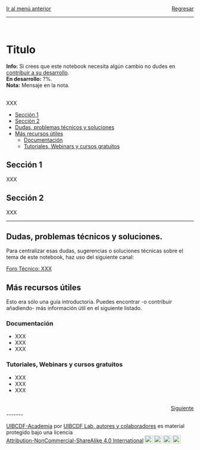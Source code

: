 <p style="text-align:left;">
   <a href="../README.md">Ir al menú anterior</a>
   <span style="float:right;">
        <a href="../Que_es/Que_es.md">Regresar</a>
   </span>
</p>

-----
<br>

# Titulo

<div class="alert alert-info" role="alert">
<strong>Info:</strong> Si crees que este notebook necesita algún cambio no dudes en <a href="../../../../UIBCDF-Academia/Como_contribuir/Como_contribuir.md" class="alert-link">contribuir a su desarrollo</a>.
</div>

<div class="alert alert-danger" role="alert">
<strong>En desarrollo:</strong> ?%.
</div>
 
<div class="alert alert-warning" role="alert">
<strong>Nota:</strong> Mensaje en la nota.
</div>

<br>

XXX

- [Sección 1](#sec-1)    
- [Sección 2](#sec-2)    
- [Dudas, problemas técnicos y soluciones](#dudas)
- [Más recursos útiles](#recursos)
    - [Documentación](#documentacion)
    - [Tutoriales, Webinars y cursos gratuitos](#tutoriales)

## Sección 1 <a class="anchor" id="sec-1"></a>

XXX

## Sección 2 <a class="anchor" id="sec-2"></a>

XXX

---

## Dudas, problemas técnicos y soluciones. <a class="anchor" id="dudas"></a>

Para centralizar esas dudas, sugerencias o soluciones técnicas sobre el tema de este notebook, haz uso del siguiente canal:

[Foro Técnico: XXX](https://github.com/uibcdf/Academia/issues/X)

## Más recursos útiles <a class="anchor" id="recursos"></a>

Esto era sólo una guía introductoria. Puedes encontrar -o contribuir añadiendo- más información útil en el siguiente listado.

### Documentación <a class="anchor" id="documentacion"></a>

- XXX
- XXX
- XXX

### Tutoriales, Webinars y cursos gratuitos <a class="anchor" id="tutoriales"></a>

- XXX
- XXX
- XXX

<br />

<div style='text-align: right;'> <a href="../Como_se_usa/Como_se_usa.md">Siguiente</a> </div>
-------
<p xmlns:cc="http://creativecommons.org/ns#" xmlns:dct="http://purl.org/dc/terms/"><a property="dct:title" rel="cc:attributionURL" href="https://github.com/uibcdf/Academia">UIBCDF-Academia</a> por <a rel="cc:attributionURL dct:creator" property="cc:attributionName" href="https://github.com/uibcdf/Academia/graphs/contributors">UIBCDF Lab, autores y colaboradores</a> es material protegido bajo una licencia <a href="http://creativecommons.org/licenses/by-nc-sa/4.0/deed.es?ref=chooser-v1" target="_blank" rel="license noopener noreferrer" style="display:inline-block;">Attribution-NonCommercial-ShareAlike 4.0 International<img style="height:22px!important;margin-left:3px;vertical-align:text-bottom;" src="https://mirrors.creativecommons.org/presskit/icons/cc.svg?ref=chooser-v1"><img style="height:22px!important;margin-left:3px;vertical-align:text-bottom;" src="https://mirrors.creativecommons.org/presskit/icons/by.svg?ref=chooser-v1"><img style="height:22px!important;margin-left:3px;vertical-align:text-bottom;" src="https://mirrors.creativecommons.org/presskit/icons/nc.svg?ref=chooser-v1"><img style="height:22px!important;margin-left:3px;vertical-align:text-bottom;" src="https://mirrors.creativecommons.org/presskit/icons/sa.svg?ref=chooser-v1"></a></p>

